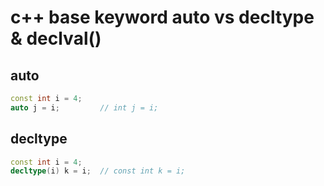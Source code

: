 # c++ base keyword auto vs decltype & declval()

## auto

```cpp
const int i = 4;
auto j = i;         // int j = i;
```

## decltype

```cpp
const int i = 4;
decltype(i) k = i;  // const int k = i;
```
